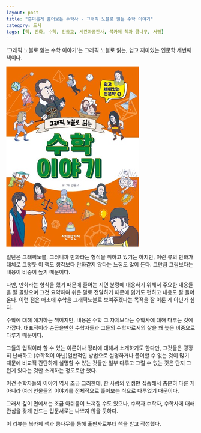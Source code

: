 ```yaml
---
layout: post
title: "흥미롭게 훑어보는 수학사 - 그래픽 노블로 읽는 수학 이야기"
category: 도서
tags: [책, 만화, 수학, 인동교, 시간과공간사, 북카페 책과 콩나무, 서평]
---
```


'그래픽 노블로 읽는 수학 이야기'는
그래픽 노블로 읽는, 쉽고 재미있는 인문학 세번째 책이다.

![표지](/images/book/graphic-novel-math-story-book.jpg)

일단은 그래픽노블, 그러니까 만화라는 형식을 취하고 있기는 하지만,
이런 류의 만화가 대체로 그렇듯 이 책도 생각보다 만화같지 않다는 느낌도 많이 든다.
그만큼 그림보다는 내용이 비중이 높기 때문이다.

다만, 만화라는 형식을 했기 때문에 줄어는 지면 분량에 대응하기 위해서
주요한 내용들을 잘 골랐으며
그것 요약하여 쉬운 말로 전달하기 때문에
읽기도 편하고 내용도 잘 들어온다.
이런 점은 애초에 수학을 그래픽노블로 보여주겠다는 목적을 잘 이룬 게 아닌가 싶다.

수학에 대해 얘기하는 책이지만,
내용은 수학 그 자체보다는 수학사에 대해 다루는 것에 가깝다.
대표적이라 손꼽을만한 수학자들과 그들의 수학자로서의 삶을 꽤 높은 비중으로 다루기 때문이다.

그들의 업적이라 할 수 있는 이론이나 정리에 대해서 소개하기도 한다만,
그것들은 굉장히 난해하고 (수학적이 아닌)일반적인 방법으로 설명하거나 풀이할 수 없는 것이 많기 때문에
비교적 간단하게 설명할 수 있는 것들만 일부 다루고
그럴 수 없는 것은 단지 그런게 있다는 것만 소개하는 정도로만 했다.

이건 수학자들의 이야기 역시 조금 그러한데,
한 사람의 인생만 집중해서 충분히 다룬 게 아니라
여러 인물들의 이야기를 전체적으로 훑어보는 식으로 다루었기 때문이다.

그래서 깊이 면에서는 조금 아쉬움이 느껴질 수도 있으나,
수학과 수학자, 수학사에 대해 관심을 갖게 만드는 입문서로는 나쁘지 않을 듯하다.



<div class="im im-info">
이 리뷰는 북카페 책과 콩나무를 통해 출판사로부터 책을 받고 작성했다.
</div>
